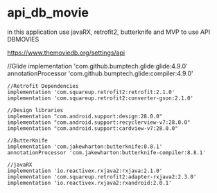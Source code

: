 # api_db_movie

in this application use javaRX, retrofit2, butterknife and MVP to use API DBMOVIES

https://www.themoviedb.org/settings/api

  //Glide
    implementation 'com.github.bumptech.glide:glide:4.9.0'
    annotationProcessor 'com.github.bumptech.glide:compiler:4.9.0'

    //Retrofit Dependencies
    implementation 'com.squareup.retrofit2:retrofit:2.1.0'
    implementation 'com.squareup.retrofit2:converter-gson:2.1.0'

    //Design libraries
    implementation "com.android.support:design:28.0.0"
    implementation "com.android.support:recyclerview-v7:28.0.0"
    implementation "com.android.support:cardview-v7:28.0.0"

    //ButterKnife
    implementation 'com.jakewharton:butterknife:8.8.1'
    annotationProcessor 'com.jakewharton:butterknife-compiler:8.8.1'

    //javaRX
    implementation 'io.reactivex.rxjava2:rxjava:2.1.0'
    implementation 'com.squareup.retrofit2:adapter-rxjava2:2.3.0'
    implementation 'io.reactivex.rxjava2:rxandroid:2.0.1'
